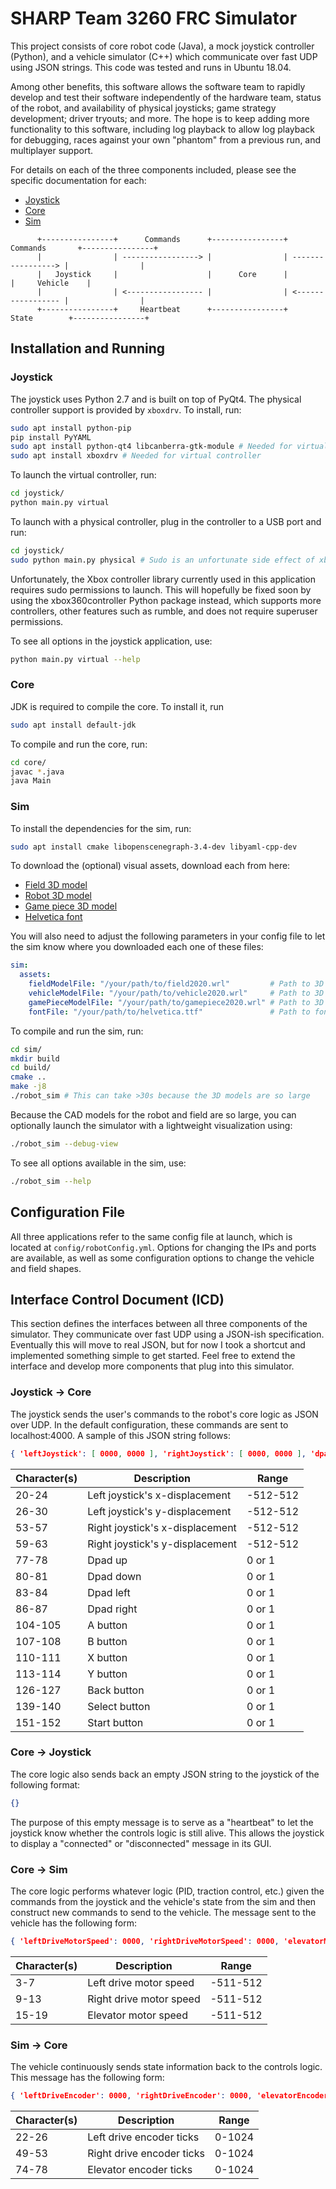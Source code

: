 # SHARP Team 3260 FRC Simulator #
This project consists of core robot code (Java), a mock joystick controller (Python), and a vehicle simulator (C++)
which communicate over fast UDP using JSON strings. This code was tested and runs in Ubuntu 18.04.

Among other benefits, this software allows the software team to rapidly develop and test their software independently of
the hardware team, status of the robot, and availability of physical joysticks; game strategy development; driver
tryouts; and more. The hope is to keep adding more functionality to this software, including log playback to allow log
playback for debugging, races against your own "phantom" from a previous run, and multiplayer support.

For details on each of the three components included, please see the specific documentation for each:
  - [Joystick](joystick/README.md)
  - [Core](core/README.md)
  - [Sim](sim/README.md)

```
      +----------------+      Commands      +----------------+     Commands       +----------------+
      |                | -----------------> |                | -----------------> |                |
      |   Joystick     |                    |      Core      |                    |     Vehicle    |
      |                | <----------------- |                | <----------------- |                |
      +----------------+     Heartbeat      +----------------+       State        +----------------+
```

## Installation and Running ##
### Joystick ###
The joystick uses Python 2.7 and is built on top of PyQt4. The physical controller support is provided by `xboxdrv`. To
install, run:
```sh
sudo apt install python-pip
pip install PyYAML
sudo apt install python-qt4 libcanberra-gtk-module # Needed for virtual controller
sudo apt install xboxdrv # Needed for virtual controller
```
To launch the virtual controller, run:
```sh
cd joystick/
python main.py virtual
```
To launch with a physical controller, plug in the controller to a USB port and run:
```sh
cd joystick/
sudo python main.py physical # Sudo is an unfortunate side effect of xboxdrv, hopefully remove this soon
```
Unfortunately, the Xbox controller library currently used in this application requires sudo permissions to launch. This
will hopefully be fixed soon by using the xbox360controller Python package instead, which supports more controllers,
other features such as rumble, and does not require superuser permissions.

To see all options in the joystick application, use:
```sh
python main.py virtual --help
```

### Core ###
JDK is required to compile the core. To install it, run
```sh
sudo apt install default-jdk
```
To compile and run the core, run:
```sh
cd core/
javac *.java
java Main
```

### Sim ###
To install the dependencies for the sim, run:
```sh
sudo apt install cmake libopenscenegraph-3.4-dev libyaml-cpp-dev
```
To download the (optional) visual assets, download each from here:
  - [Field 3D model](https://www.dropbox.com/s/1p1i1cbpkj8jp9x/field2020.wrl?dl=0)
  - [Robot 3D model](https://www.dropbox.com/s/ksr9qn4lipebdw8/vehicle2020.wrl?dl=0)
  - [Game piece 3D model](https://www.dropbox.com/s/crgws9oz5v3tcpp/gamepiece2020.wrl?dl=0)
  - [Helvetica font](https://www.dropbox.com/s/2a4qm5csm96wcku/helvetica.ttf?dl=0)

You will also need to adjust the following parameters in your config file to let the sim know where you downloaded each
one of these files:
```yaml
sim:
  assets:
    fieldModelFile: "/your/path/to/field2020.wrl"         # Path to 3D WRL model of the field
    vehicleModelFile: "/your/path/to/vehicle2020.wrl"     # Path to 3D WRL model of the vehicle
    gamePieceModelFile: "/your/path/to/gamepiece2020.wrl" # Path to 3D WRL model of the game piece
    fontFile: "/your/path/to/helvetica.ttf"               # Path to font file for HUD text
```

To compile and run the sim, run:
```sh
cd sim/
mkdir build
cd build/
cmake ..
make -j8
./robot_sim # This can take >30s because the 3D models are so large
```
Because the CAD models for the robot and field are so large, you can optionally launch the simulator with a lightweight
visualization using:
```sh
./robot_sim --debug-view
```
To see all options available in the sim, use:
```sh
./robot_sim --help
```


## Configuration File ##
All three applications refer to the same config file at launch, which is located at `config/robotConfig.yml`. Options
for changing the IPs and ports are available, as well as some configuration options to change the vehicle and field
shapes.


## Interface Control Document (ICD) ##
This section defines the interfaces between all three components of the simulator. They communicate over fast UDP using
a JSON-ish specification. Eventually this will move to real JSON, but for now I took a shortcut and implemented
something simple to get started. Feel free to extend the interface and develop more components that plug into this
simulator.

### Joystick -> Core ###
The joystick sends the user's commands to the robot's core logic as JSON over UDP. In the default configuration, these
commands are sent to localhost:4000. A sample of this JSON string follows:
```json
{ 'leftJoystick': [ 0000, 0000 ], 'rightJoystick': [ 0000, 0000 ], 'dpad': [ 0, 0, 0, 0 ], 'buttons': [ 0, 0, 0, 0 ], 'back': 0, 'select': 0, 'start': 0 }
```

| Character(s)  | Description                     | Range    |
| --------------| ------------------------------- | -------- |
| 20-24         | Left joystick's x-displacement  | -512-512 |
| 26-30         | Left joystick's y-displacement  | -512-512 |
| 53-57         | Right joystick's x-displacement | -512-512 |
| 59-63         | Right joystick's y-displacement | -512-512 |
| 77-78         | Dpad up                         | 0 or 1   |
| 80-81         | Dpad down                       | 0 or 1   |
| 83-84         | Dpad left                       | 0 or 1   |
| 86-87         | Dpad right                      | 0 or 1   |
| 104-105       | A button                        | 0 or 1   |
| 107-108       | B button                        | 0 or 1   |
| 110-111       | X button                        | 0 or 1   |
| 113-114       | Y button                        | 0 or 1   |
| 126-127       | Back button                     | 0 or 1   |
| 139-140       | Select button                   | 0 or 1   |
| 151-152       | Start button                    | 0 or 1   |

### Core -> Joystick ###
The core logic also sends back an empty JSON string to the joystick of the following format:
```json
{}
```
The purpose of this empty message is to serve as a "heartbeat" to let the joystick know whether the controls logic is
still alive. This allows the joystick to display a "connected" or "disconnected" message in its GUI.

### Core -> Sim ###
The core logic performs whatever logic (PID, traction control, etc.) given the commands from the joystick and the
vehicle's state from the sim and then construct new commands to send to the vehicle. The message sent to the vehicle has
the following form:
```json
{ 'leftDriveMotorSpeed': 0000, 'rightDriveMotorSpeed': 0000, 'elevatorMotorSpeed': 0000, 'back': 0, 'guide': 0, 'start': 0 }
```

| Character(s)  | Description                     | Range    |
| --------------| ------------------------------- | -------- |
| 3-7           | Left drive motor speed          | -511-512 |
| 9-13          | Right drive motor speed         | -511-512 |
| 15-19         | Elevator motor speed            | -511-512 |

### Sim -> Core ###
The vehicle continuously sends state information back to the controls logic. This message has the following form:
```json
{ 'leftDriveEncoder': 0000, 'rightDriveEncoder': 0000, 'elevatorEncoder': 0000 }
```

| Character(s)  | Description                     | Range    |
| --------------| ------------------------------- | -------- |
| 22-26         | Left drive encoder ticks        | 0-1024   |
| 49-53         | Right drive encoder ticks       | 0-1024   |
| 74-78         | Elevator encoder ticks          | 0-1024   |
